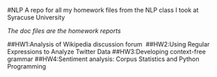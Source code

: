 #NLP
A repo for all my homework files from the NLP class I took at Syracuse University

*The doc files are the homework reports*

##HW1:Analysis of Wikipedia discussion forum 
##HW2:Using Regular Expressions to Analyze Twitter Data
##HW3:Developing context-free grammar
##HW4:Sentiment analysis: Corpus Statistics and Python Programming 

